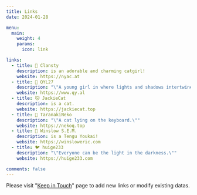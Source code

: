 ```yaml
---
title: Links
date: 2024-01-28

menu:
  main: 
    weight: 4
    params:
      icon: link

links:
  - title: 🍬 Clansty
    description: is an adorable and charming catgirl!
    website: https://nyac.at
  - title: 🐺 QYL27
    description: "\"A young girl in where lights and shadows intertwine, travels around the world via the Bitstream.\""
    website: https://www.qy.al
  - title: 🐱 JackieCat
    description: is a cat.
    website: https://jackiecat.top
  - title: 🎨 TaranakiNeko
    description: "\"A cat lying on the keyboard.\""
    website: https://nekoq.top
  - title: 👺 Winslow S.E.M.
    description: is a Tengu Youkai!
    website: https://winsloweric.com
  - title: 🐦 huige233
    description: "\"Everyone can be the light in the darkness.\""
    website: https://huige233.com

comments: false
---
```


Please visit "[Keep in Touch](/en/keep_in_touch)" page to add new links or modify existing datas.
